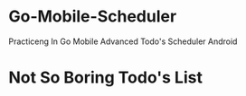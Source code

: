 # Go-Mobile-Scheduler
Practiceng In Go Mobile Advanced Todo's Scheduler Android


# Not So Boring Todo's List
